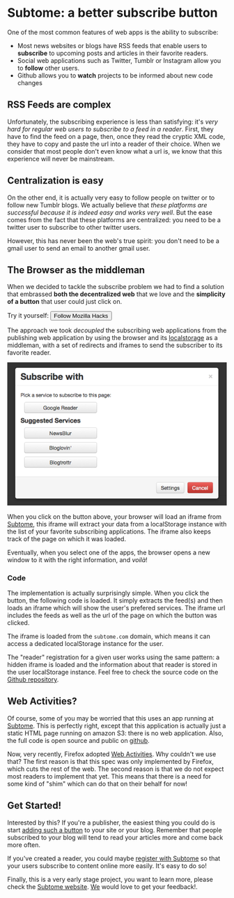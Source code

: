 # Subtome: a better subscribe button


One of the most common features of web apps is the ability to subscribe:

* Most news websites or blogs have RSS feeds that enable 
users to **subscribe** to upcoming posts and articles in their favorite readers.
* Social web applications such as Twitter, Tumblr or Instagram allow you to **follow** other users.
* Github allows you to **watch** projects to be informed about new code changes

## RSS Feeds are complex

Unfortunately, the subscribing experience is less than satisfying: it's *very hard for regular web users to subscribe to a feed in a reader*. First, they have to find the feed on a page, then, once they read the cryptic XML code, they have to copy and paste the url into a reader of their choice. When we consider that most people don't even know what a url is, we know that this experience will never be mainstream.

## Centralization is easy

On the other end, it is actually very easy to follow people on twitter or to follow new Tumblr blogs. We actually believe that *these platforms are successful because it is indeed easy and works very well*. But the ease comes from the fact that these platforms are centralized: you need to be a twitter user to subscribe to other twitter users.

However, this has never been the web's true spirit: you don't need to be a gmail user to send an email to another gmail user.

## The Browser as the middleman

When we decided to tackle the subscribe problem we had to find a solution that embrassed **both the decentralized web** that we love and the **simplicity of a button** that user could just click on. 

Try it yourself: <input type="button" onclick="(function(){var z=document.createElement('script');z.src='https://s3.amazonaws.com/www.subtome.com/load.js';document.body.appendChild(z);})()" value="Follow Mozilla Hacks">

The approach we took *decoupled* the subscribing web applications from the publishing web application by using the browser and its [localstorage](https://developer.mozilla.org/en-US/docs/DOM/Storage#localStorage) as a middleman, with a set of redirects and iframes to send the subscriber to its favorite reader.

![The tool picker](./subtome-screenshot.png)

When you click on the button above, your browser will load an iframe from [Subtome](http://www.subtome.com/), this iframe will extract your data from a localStorage instance with the list of your favorite subscribing applications. The iframe also keeps track of the page on which it was loaded.

Eventually, when you select one of the apps, the browser opens a new window to it with the right information, and *voilà*!

### Code

The implementation is actually surprisingly simple. When you click the button, the following code is loaded. It simply extracts the feed(s) and then loads an iframe which will show the user's prefered services. The iframe url includes the feeds as well as the url of the page on which the button was clicked.

<script src="https://gist.github.com/julien51/4946654.js">
</script>

The iframe is loaded from the `subtome.com` domain, which means it can access a dedicated localStorage instance for the user.

The "reader" registration for a given user works using the same pattern: a hidden iframe is loaded and the information about that reader is stored in the user localStorage instance. Feel free to check the source code on the [Github repository](https://github.com/superfeedr/subtome/tree/master/src).

## Web Activities?

Of course, some of you may be worried that this uses an app running at  [Subtome](http://www.subtome.com/). This is perfectly right, except that this application is actually just a static HTML page running on amazon S3: there is no web application. Also, the full code is open source and public on [github](https://github.com/superfeedr/subtome).

Now, very recently, Firefox adopted [Web Activities](https://hacks.mozilla.org/2013/01/introducing-web-activities/). Why couldn't we use that? The first reason is that this spec was only implemented by Firefox, which cuts the rest of the web. The second reason is that we do not expect most readers to implement that yet. This means that there is a need for some kind of "shim" which can do that on their behalf for now!

## Get Started!

Interested by this? If you're a publisher, the easiest thing you could do is start [adding such a button](http://www.subtome.com/publishers.html) to your site or your blog. Remember that people subscribed to your blog will tend to read your articles more and come back more often.

<script src="https://gist.github.com/julien51/4332573.js">
</script>

If you've created a reader, you could maybe [register with Subtome](http://www.subtome.com/developers.html) so that your users subscribe to content online more easily. It's easy to do so!

Finally, this is a very early stage project, you want to learn more, please check the [Subtome website](http://www.subtome.com/). [We](http://superfeedr.com/) would love to get your feedback!.






